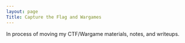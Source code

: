 ```yaml
---
layout: page
Title: Capture the Flag and Wargames
---
```


In process of moving my CTF/Wargame materials, notes, and writeups.